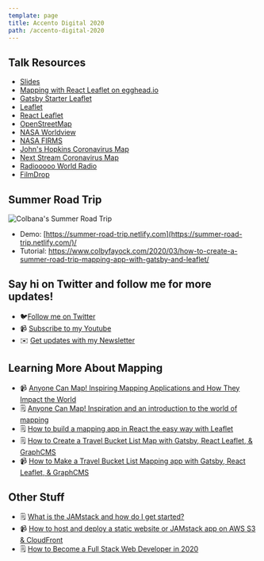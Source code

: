 ```yaml
---
template: page
title: Accento Digital 2020
path: /accento-digital-2020
---
```

## Talk Resources

* [Slides](https://slides.com/colbyfayock/building-maps-with-impact-on-react-and-the-jamstack-accento-digital-2020)
* [Mapping with React Leaflet on egghead.io](https://egghead.io/playlists/mapping-with-react-leaflet-e0e0?af=atzgap)
* [Gatsby Starter Leaflet](https://github.com/colbyfayock/gatsby-starter-leaflet)
* [Leaflet](https://leafletjs.com/)
* [React Leaflet](https://react-leaflet.js.org/)
* [OpenStreetMap](https://www.openstreetmap.org/)
* [NASA Worldview](https://worldview.earthdata.nasa.gov/)
* [NASA FIRMS](https://firms.modaps.eosdis.nasa.gov/map/)
* [John's Hopkins Coronavirus Map](https://www.arcgis.com/apps/opsdashboard/index.html#/bda7594740fd40299423467b48e9ecf6)
* [Next Stream Coronavirus Map](https://nextstrain.org/ncov)
* [Radiooooo World Radio](http://radiooooo.com/)
* [FilmDrop](https://filmdrop.io/)

## Summer Road Trip

![Colbana's Summer Road Trip](/assets/summer-road-trip-map.jpg)

* Demo: [https://summer-road-trip.netlify.com](https://summer-road-trip.netlify.com/)/
* Tutorial: <https://www.colbyfayock.com/2020/03/how-to-create-a-summer-road-trip-mapping-app-with-gatsby-and-leaflet/>

## Say hi on Twitter and follow me for more updates!

* 🐦[Follow me on Twitter](https://twitter.com/colbyfayock)
* 📹 [Subscribe to my Youtube](https://www.youtube.com/colbyfayock?sub_confirmation=1)
* ✉️ [Get updates with my Newsletter](https://colbyfayock.ck.page/signup)

## Learning More About Mapping

* 📹 [Anyone Can Map! Inspiring Mapping Applications and How They Impact the World](https://www.youtube.com/watch?v=pQ_5PGv0YTA)
* 🗒️ [Anyone Can Map! Inspiration and an introduction to the world of mapping](https://www.freecodecamp.org/news/anyone-can-map-inspiration-and-an-introduction-to-the-world-of-mapping/)
* 🗒️ [How to build a mapping app in React the easy way with Leaflet](https://www.freecodecamp.org/news/easily-spin-up-a-mapping-app-in-react-with-leaflet/)
* 🗒️ [](https://www.freecodecamp.org/news/create-your-own-santa-tracker-with-gatsby-and-react-leaflet/)[How to Create a Travel Bucket List Map with Gatsby, React Leaflet, & GraphCMS](https://www.freecodecamp.org/news/how-to-create-a-travel-bucket-list-map-with-gatsby-react-leaflet-graphcms/)
* 📹 [How to Make a Travel Bucket List Mapping app with Gatsby, React Leaflet, & GraphCMS](https://www.youtube.com/watch?v=isbr52VKjb0)

## Other Stuff

* 🗒️ [What is the JAMstack and how do I get started?](https://www.freecodecamp.org/news/what-is-the-jamstack-and-how-do-i-host-my-website-on-it/)
* 📹 [How to host and deploy a static website or JAMstack app on AWS S3 & CloudFront](https://www.youtube.com/watch?v=1lDGDzmbQWg)
* 🗒️ [How to Become a Full Stack Web Developer in 2020](https://www.freecodecamp.org/news/how-to-become-a-full-stack-web-developer-in-2020/)